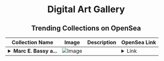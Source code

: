 <div align="center">

# Digital Art Gallery

## Trending Collections on OpenSea

| Collection Name                       | Image                                                                                     | Description                       | OpenSea Link                                                                                          |
|---------------------------------------|-------------------------------------------------------------------------------------------|-----------------------------------|--------------------------------------------------------------------------------------------------------|
| **<details><summary>Marc E. Bassy a...</summary>Marc E. Bassy and Skizzy Mars</details>** | ![Image](https://i.seadn.io/s/raw/files/c30d0aa5aeef1ffebd48774e258b11a0.jpg?w=500&auto=format?w=200&auto=format) |  | <details><summary>Link</summary>[Marc E. Bassy and Skizzy Mars](https://opensea.io/collection/marc-e-bassy-and-skizzy-mars)</details> |

</div>